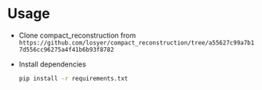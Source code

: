# Usage

- Clone compact_reconstruction from `https://github.com/losyer/compact_reconstruction/tree/a55627c99a7b17d556cc96275a4f41b6b93f8782`

- Install dependencies

    ```sh
    pip install -r requirements.txt
    ```
